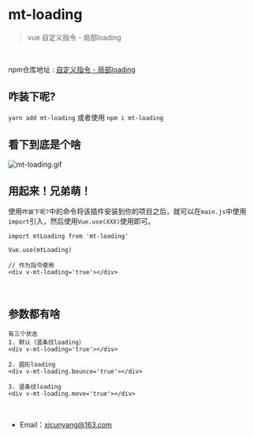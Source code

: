 # mt-loading

> vue 自定义指令 - 局部loading

<br/>

npm仓库地址 : [自定义指令 - 局部loading](https://www.npmjs.com/package/mt-loading)

## 咋装下呢?
```yarn add mt-loading```  或者使用  ```npm i mt-loading```
<br/>

## 看下到底是个啥
![mt-loading.gif](https://bj-mutou-1301404888.cos.ap-beijing.myqcloud.com/cdn/mutou-works/mt-loading.gif)
<br/>

## 用起来！兄弟萌！
使用```咋装下呢?```中的命令将该插件安装到你的项目之后，就可以在```main.js```中使用```import```引入，然后使用```Vue.use(XXX)```使用即可。
```$xslt
import mtLoading from 'mt-loading'

Vue.use(mtLoading)

// 作为指令使用
<div v-mt-loading='true'></div>
```
<br/>

## 参数都有啥
```
有三个状态
1. 默认（竖条纹loading）
<div v-mt-loading='true'></div>

2. 圆形loading
<div v-mt-loading.bounce='true'></div>

3. 竖条纹loading
<div v-mt-loading.move='true'></div>
```
<br/>
 
- Email：xicunyang@163.com
